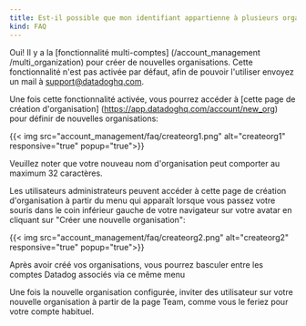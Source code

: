 ```yaml
---
title: Est-il possible que mon identifiant appartienne à plusieurs organisations Datadog?
kind: FAQ
---
```



Oui! Il y a la [fonctionnalité multi-comptes] (/account_management /multi_organization) pour créer de nouvelles organisations. Cette fonctionnalité n'est pas activée par défaut, afin de pouvoir l'utiliser envoyez un mail à support@datadoghq.com.

Une fois cette fonctionnalité activée, vous pourrez accéder à [cette page de création d'organisation] (https://app.datadoghq.com/account/new_org) pour définir de nouvelles organisations:

{{< img src="account_management/faq/createorg1.png" alt="createorg1" responsive="true" popup="true">}}

Veuillez noter que votre nouveau nom d'organisation peut comporter au maximum 32 caractères.

Les utilisateurs administrateurs peuvent accéder à cette page de création d'organisation à partir du menu qui apparaît lorsque vous passez votre souris dans le coin inférieur gauche de votre navigateur sur votre avatar en cliquant sur "Créer une nouvelle organisation":

{{< img src="account_management/faq/createorg2.png" alt="createorg2" responsive="true" popup="true">}}

Après avoir créé vos organisations, vous pourrez basculer entre les comptes Datadog associés via ce même menu

Une fois la nouvelle organisation configurée, inviter des utilisateur sur votre nouvelle organisation à partir de la page Team, comme vous le feriez pour votre compte habituel.